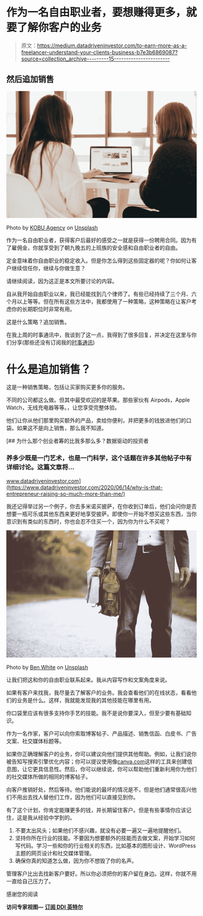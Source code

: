 # 作为一名自由职业者，要想赚得更多，就要了解你客户的业务

> 原文：<https://medium.datadriveninvestor.com/to-earn-more-as-a-freelancer-understand-your-clients-business-b7e3b6869087?source=collection_archive---------15----------------------->

## 然后追加销售

![](img/fed50d36d619107c844780498eede13a.png)

Photo by [KOBU Agency](https://unsplash.com/@kobuagency?utm_source=medium&utm_medium=referral) on [Unsplash](https://unsplash.com?utm_source=medium&utm_medium=referral)

作为一名自由职业者，获得客户后最好的感受之一就是获得一份聘用合同。因为有了雇佣金，你就享受到了朝九晚五的上班族的安全感和自由职业者的自由。

定金意味着你自由职业的稳定收入。但是你怎么得到这些固定器的呢？你如何让客户继续信任你，继续与你做生意？

请继续阅读，因为这正是本文所要讨论的内容。

自从我开始自由职业以来，我已经能找到几个律师了。有些已经持续了三个月、六个月以上等等。但在所有这些方法中，我都使用了一种策略，这种策略在让客户考虑你的长期职位时非常有用。

这是什么策略？追加销售。

在我上周的时事通讯中，我谈到了这一点，我得到了很多回复，并决定在这里与你们分享(那些还没有订阅我的[时事通讯](https://mailchi.mp/91ab170a8236/tochukwu))

# 什么是追加销售？

这是一种销售策略，包括让买家购买更多你的服务。

不同的公司都这么做。但其中最受欢迎的是苹果。那些家伙有 Airpods，Apple Watch，无线充电器等等。，让您享受完整体验。

他们让你从他们那里购买额外的产品，卖给你便利，并把更多的钱放进他们的口袋。如果这不是向上销售，那么我不知道。

[](https://www.datadriveninvestor.com/2020/06/14/why-is-that-entrepreneur-raising-so-much-more-than-me/) [## 为什么那个创业者筹的比我多那么多？数据驱动的投资者

### 养多少既是一门艺术，也是一门科学，这个话题在许多其他帖子中有详细讨论。这篇文章将…

www.datadriveninvestor.com](https://www.datadriveninvestor.com/2020/06/14/why-is-that-entrepreneur-raising-so-much-more-than-me/) 

我还记得举过另一个例子，你去多米诺买披萨，在你收到订单后，他们会问你是否想要一瓶可乐或其他东西来更好地享受披萨。即使你一开始不想买这些东西，当你意识到有类似的东西时，你也会忍不住买一个，因为你为什么不买呢？

![](img/b10ddb77f0a6c038b0d8ed10c3f8bda7.png)

Photo by [Ben White](https://unsplash.com/@benwhitephotography?utm_source=medium&utm_medium=referral) on [Unsplash](https://unsplash.com?utm_source=medium&utm_medium=referral)

让我们把这和你的自由职业联系起来。我从内容写作和文案角度来说。

如果有客户来找我，我尽量去了解客户的业务。我会查看他们的在线状态，看看他们的业务是什么。这样，我就能发现我的其他技能在哪里有用。

你口袋里应该有很多支持你手艺的技能。我不是说你要深入，但至少要有基础知识。

作为一名作家，客户可以向你索取博客帖子、产品描述、销售信函、白皮书、广告文案、社交媒体标题等。

如果你正确理解客户的业务，你可以建议向他们提供其他帮助。例如，让我们说你被告知写搜索引擎优化内容；你可以提议使用像[canva.com](https://www.canva.com/)这样的工具来创建信息图，让它更具信息性。然后，你可以继续说，你可以帮助他们重新利用你为他们的社交媒体所做的相同的博客帖子。

向客户推销好处，然后等待。他们能说的最坏的情况是不，但是他们通常很高兴他们不用出去找人替他们工作，因为他们可以直接见到你。

有了这个计划，你肯定能赚更多的钱，并长期留住客户。但是有些事情你应该记住，这是我从经验中学到的。

1.  不要太出风头；如果他们不感兴趣，就没有必要一遍又一遍地提醒他们。
2.  坚持你所在行业的技能。不要因为想要额外的技能而去做文案，开始学习如何写代码。学习一些和你的行业相关的东西，比如基本的图形设计、WordPress 主题的网页设计和社交媒体管理。
3.  确保你真的知道怎么做，因为你不想毁了你的名声。

管理客户比出去找新客户要好。所以你必须把你的客户留在身边。这样，你就不用一直给自己压力了。

感谢您的阅读

**访问专家视图—** [**订阅 DDI 英特尔**](https://datadriveninvestor.com/ddi-intel)